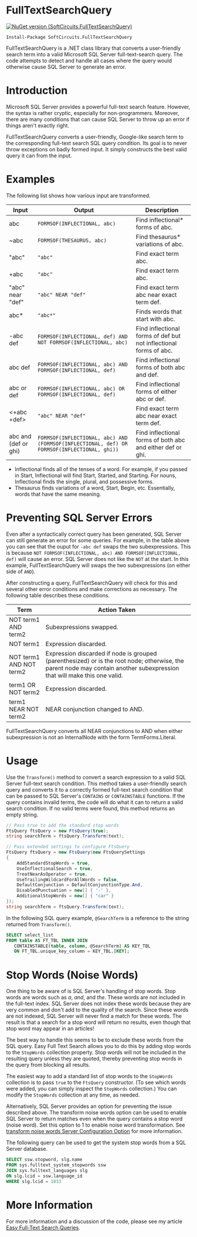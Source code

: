 # FullTextSearchQuery

[![NuGet version (SoftCircuits.FullTextSearchQuery)](https://img.shields.io/nuget/v/SoftCircuits.FullTextSearchQuery.svg?style=flat-square)](https://www.nuget.org/packages/SoftCircuits.FullTextSearchQuery/)

```
Install-Package SoftCircuits.FullTextSearchQuery
```

FullTextSearchQuery is a .NET class library that converts a user-friendly search term into a valid Microsoft SQL Server full-text-search query. The code attempts to detect and handle all cases where the query would otherwise cause SQL Server to generate an error.

# Introduction
Microsoft SQL Server provides a powerful full-text search feature. However, the syntax is rather cryptic, especially for non-programmers. Moreover, there are many conditions that can cause SQL Server to throw up an error if things aren't exactly right.

FullTextSearchQuery converts a user-friendly, Google-like search term to the corresponding full-text search SQL query condition. Its goal is to never throw exceptions on badly formed input. It simply constructs the best valid query it can from the input.

# Examples
The following list shows how various input are transformed.

| Input | Output | Description |
| ---- | ---- | ---- |
| abc | `FORMSOF(INFLECTIONAL, abc)` | Find inflectional* forms of abc.
| ~abc | `FORMSOF(THESAURUS, abc)` | Find thesaurus* variations of abc.
| "abc" | `"abc"` | Find exact term abc.
| +abc | `"abc"` | Find exact term abc.
| "abc" near "def" | `"abc" NEAR "def"` | Find exact term abc near exact term def.
| abc* | `"abc*"` | Finds words that start with abc.
| -abc def | `FORMSOF(INFLECTIONAL, def) AND NOT FORMSOF(INFLECTIONAL, abc)` | Find inflectional forms of def but not inflectional forms of abc. |
| abc def | `FORMSOF(INFLECTIONAL, abc) AND FORMSOF(INFLECTIONAL, def)` | Find inflectional forms of both abc and def.
| abc or def | `FORMSOF(INFLECTIONAL, abc) OR FORMSOF(INFLECTIONAL, def)` | Find inflectional forms of either abc or def.
| &lt;+abc +def&gt; | `"abc" NEAR "def"` | Find exact term abc near exact term def.
| abc and (def or ghi) | `FORMSOF(INFLECTIONAL, abc) AND (FORMSOF(INFLECTIONAL, def) OR FORMSOF(INFLECTIONAL, ghi))` | Find inflectional forms of both abc and either def or ghi.
* Inflectional finds all of the tenses of a word. For example, if you passed in Start, Inflectional will find Start, Started, and Starting. For nouns, Inflectional finds the single, plural, and possessive forms.
* Thesaurus finds variations of a word, Start, Begin, etc. Essentially, words that have the same meaning.

# Preventing SQL Server Errors
Even after a syntactically correct query has been generated, SQL Server can still generate an error for some queries. For example, in the table above you can see that the ouput for `-abc def` swaps the two subexpressions. This is because `NOT FORMSOF(INFLECTIONAL, abc) AND FORMSOF(INFLECTIONAL, def)` will cause an error. SQL Server does not like the `NOT` at the start. In this example, FullTextSearchQuery will swaps the two subexpressions (on either side of `AND`).

After constructing a query, FullTextSearchQuery will check for this and several other error conditions and make corrections as necessary. The following table describes these conditions.

| Term | Action Taken
| ---- | ----
| NOT term1 AND term2 | Subexpressions swapped.
| NOT term1 | Expression discarded.
| NOT term1 AND NOT term2 | Expression discarded if node is grouped (parenthesized) or is the root node; otherwise, the parent node may contain another subexpression that will make this one valid.
| term1 OR NOT term2 | Expression discarded.
| term1 NEAR NOT term2 | NEAR conjunction changed to AND.

FullTextSearchQuery converts all NEAR conjunctions to AND when either subexpression is not an InternalNode with the form TermForms.Literal.

# Usage
Use the `Transform()` method to convert a search expression to a valid SQL Server full-text search condition. This method takes a user-friendly search query and converts it to a correctly formed full-text search condition that can be passed to SQL Server's `CONTAINS` or `CONTAINSTABLE` functions. If the query contains invalid terms, the code will do what it can to return a valid search condition. If no valid terms were found, this method returns an empty string.

```c#
// Pass true to add the standard stop words
FtsQuery ftsQuery = new FtsQuery(true);
string searchTerm = ftsQuery.Transform(text);
```

```c#
// Pass extended settings to configure FtsQuery
FtsQuery ftsQuery = new FtsQuery(new FtsQuerySettings
{
	AddStandardStopWords = true,
	UseInflectionalSearch = true,
	TreatNearAsOperator = true,
	UseTrailingWildcardForAllWords = false,
	DefaultConjunction = DefaultConjunctionType.And,
	DisabledPunctuation = new[] { '-' },
	AdditionalStopWords = new[] { "car" }
});
string searchTerm = ftsQuery.Transform(text);
```

In the following SQL query example, `@SearchTerm` is a reference to the string returned from `Transform()`.

```sql
SELECT select_list
FROM table AS FT_TBL INNER JOIN
   CONTAINSTABLE(table, column, @SearchTerm) AS KEY_TBL
   ON FT_TBL.unique_key_column = KEY_TBL.[KEY];
```

# Stop Words (Noise Words)
One thing to be aware of is SQL Server's handling of stop words. Stop words are words such as *a*, *and*, and *the*. These words are not included in the full-text index. SQL Server does not index these words because they are very common and don't add to the quality of the search. Since these words are not indexed, SQL Server will never find a match for these words. The result is that a search for a stop word will return no results, even though that stop word may appear in an articles!

The best way to handle this seems to be to exclude these words from the SQL query. Easy Full Text Search allows you to do this by adding stop words to the `StopWords` collection property. Stop words will not be included in the resulting query unless they are quoted, thereby preventing stop words in the query from blocking all results.

The easiest way to add a standard list of stop words to the `StopWords` collection is to pass `true` to the `FtsQuery` constructor. (To see which words were added, you can simply inspect the `StopWords` collection.) You can modify the `StopWords` collection at any time, as needed.

Alternatively, SQL Server provides an option for preventing the issue described above. The transform noise words option can be used to enable SQL Server to return matches even when the query contains a stop word (noise word). Set this option to 1 to enable noise word transformation. See [transform noise words Server Configuration Option](https://docs.microsoft.com/en-us/sql/database-engine/configure-windows/transform-noise-words-server-configuration-option?view=sql-server-ver15) for more information.

The following query can be used to get the system stop words from a SQL Server database.

```sql
SELECT ssw.stopword, slg.name
FROM sys.fulltext_system_stopwords ssw
JOIN sys.fulltext_languages slg
ON slg.lcid = ssw.language_id
WHERE slg.lcid = 1033
```

# More Information
For more information and a discussion of the code, please see my article [Easy Full-Text Search Queries](http://www.blackbeltcoder.com/Articles/data/easy-full-text-search-queries).
